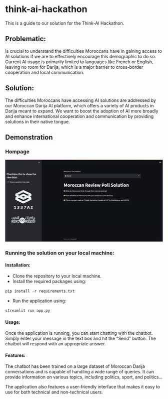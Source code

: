 # think-ai-hackathon
This is a guide to our solution for the Think-AI Hackathon.
## Problematic:
   is crucial to understand the difficulties Moroccans have in gaining access to AI solutions if we are to effectively encourage this demographic to do so. Current AI usage is primarily limited to languages like French or English, leaving no room for Darija, which is a major barrier to cross-border cooperation and local communication.
## Solution:
 The difficulties Moroccans have accessing AI solutions are addressed by our Moroccan Darija AI platform, which offers a variety of AI products in Darija meant to expand. We want to boost the adoption of AI more broadly and enhance international cooperation and communication by providing solutions in their native tongue.

## Demonstration
### Hompage
![Home page](/demo-screenshots/Homepage.png)
### Running the solution on your local machine:
#### Installation:
* Clone the repository to your local machine.
* Install the required packages using:<br>
```python
pip install -r requirements.txt
```
* Run the application using:<br>
```python
streamlit run app.py
```
#### Usage:
Once the application is running, you can start chatting with the chatbot. Simply enter your message in the text box and hit the "Send" button. The chatbot will respond with an appropriate answer.

#### Features:
The chatbot has been trained on a large dataset of Moroccan Darija conversations and is capable of handling a wide range of queries. It can provide information on various topics, including politics, sport, and politics...

The application also features a user-friendly interface that makes it easy to use for both technical and non-technical users.

